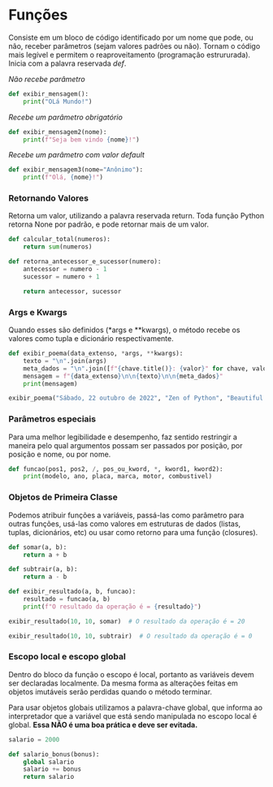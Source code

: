 # Funções

Consiste em um bloco de código identificado por um nome que pode, ou não, receber parâmetros (sejam valores padrões ou não). Tornam o código mais legível e permitem o reaproveitamento (programação estrururada). Inicia com a palavra reservada *def*.

*Não recebe parâmetro*
```python
def exibir_mensagem():
    print("OLá Mundo!")
```
*Recebe um parâmetro obrigatório*
```python
def exibir_mensagem2(nome):
    print(f"Seja bem vindo {nome}!")
```

*Recebe um parâmetro com valor default*
```python
def exibir_mensagem3(nome="Anônimo"):
    print(f"Olá, {nome}!")
```

### Retornando Valores

Retorna um valor, utilizando a palavra reservada return. Toda função Python retorna None por padrão, e pode retornar mais de um valor.

```python
def calcular_total(numeros):
    return sum(numeros)

def retorna_antecessor_e_sucessor(numero):
    antecessor = numero - 1
    sucessor = numero + 1

    return antecessor, sucessor
```

### Args e Kwargs

Quando esses são definidos (*args e **kwargs), o método recebe os valores como tupla e dicionário respectivamente.

```python
def exibir_poema(data_extenso, *args, **kwargs):
    texto = "\n".join(args)
    meta_dados = "\n".join([f"{chave.title()}: {valor}" for chave, valor in kwargs.items()])
    mensagem = f"{data_extenso}\n\n{texto}\n\n{meta_dados}"
    print(mensagem)

exibir_poema("Sábado, 22 outubro de 2022", "Zen of Python", "Beautiful is better than ugly.", autor="Tim Peters", ano=1999)
```

### Parâmetros especiais

Para uma melhor legibilidade e desempenho, faz sentido restringir a maneira pelo qual argumentos possam ser passados por posição, por posição e nome, ou por nome.

```python
def funcao(pos1, pos2, /, pos_ou_kword, *, kword1, kword2):
    print(modelo, ano, placa, marca, motor, combustivel)
```

### Objetos de Primeira Classe

Podemos atribuir funções a variáveis, passá-las como parâmetro para outras funções, usá-las como valores em estruturas de dados (listas, tuplas, dicionários, etc) ou usar como retorno para uma função (closures).

```python
def somar(a, b):
    return a + b

def subtrair(a, b):
    return a - b

def exibir_resultado(a, b, funcao):
    resultado = funcao(a, b)
    print(f"O resultado da operação é = {resultado}")

exibir_resultado(10, 10, somar)  # O resultado da operação é = 20

exibir_resultado(10, 10, subtrair)  # O resultado da operação é = 0
```

### Escopo local e escopo global

Dentro do bloco da função o escopo é local, portanto as variáveis devem ser declaradas localmente. Da mesma forma as alterações feitas em objetos imutáveis serão perdidas quando o método terminar.

Para usar objetos globais utilizamos a palavra-chave global, que informa ao interpretador que a variável que está sendo manipulada no escopo local é global. 
**Essa NÃO é uma boa prática e deve ser evitada.**
```python
salario = 2000

def salario_bonus(bonus):
    global salario
    salario += bonus
    return salario
```